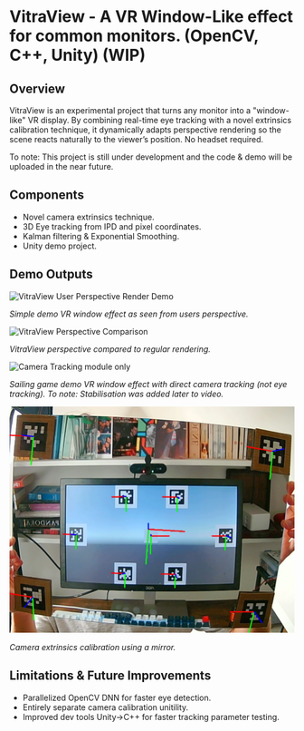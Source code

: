 # VitraView - A VR Window-Like effect for common monitors. (OpenCV, C++, Unity) (WIP)
## Overview

VitraView is an experimental project that turns any monitor into a "window-like" VR display. By combining real-time eye tracking with a novel extrinsics calibration technique, it dynamically adapts perspective rendering so the scene reacts naturally to the viewer’s position. No headset required.

To note: This project is still under development and the code & demo will be uploaded in the near future. 

## Components
- Novel camera extrinsics technique.
- 3D Eye tracking from IPD and pixel coordinates.
- Kalman filtering & Exponential Smoothing.
- Unity demo project.

## Demo Outputs

![VitraView User Perspective Render Demo](media/VVStable.gif)

*Simple demo VR window effect as seen from users perspective.*


![VitraView Perspective Comparison](media/VVcompared.gif)

*VitraView perspective compared to regular rendering.*


![Camera Tracking module only](media/boat_stable.gif)

*Sailing game demo VR window effect with direct camera tracking (not eye tracking). To note: Stabilisation was added later to video.*


![Reflective Extrinsics](media/ReflectiveExtrinsics.png)

*Camera extrinsics calibration using a mirror.*

## Limitations & Future Improvements
- Parallelized OpenCV DNN for faster eye detection.
- Entirely separate camera calibration unitility.
- Improved dev tools Unity->C++ for faster tracking parameter testing.

